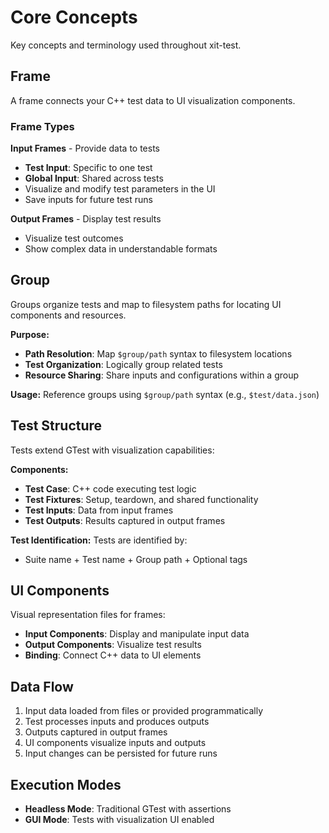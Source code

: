 # Core Concepts

Key concepts and terminology used throughout xit-test.

## Frame

A frame connects your C++ test data to UI visualization components.

### Frame Types

**Input Frames** - Provide data to tests
- **Test Input**: Specific to one test
- **Global Input**: Shared across tests
- Visualize and modify test parameters in the UI
- Save inputs for future test runs

**Output Frames** - Display test results
- Visualize test outcomes
- Show complex data in understandable formats

## Group

Groups organize tests and map to filesystem paths for locating UI components and resources.

**Purpose:**
- **Path Resolution**: Map `$group/path` syntax to filesystem locations
- **Test Organization**: Logically group related tests
- **Resource Sharing**: Share inputs and configurations within a group

**Usage:** Reference groups using `$group/path` syntax (e.g., `$test/data.json`)

## Test Structure

Tests extend GTest with visualization capabilities:

**Components:**
- **Test Case**: C++ code executing test logic
- **Test Fixtures**: Setup, teardown, and shared functionality
- **Test Inputs**: Data from input frames
- **Test Outputs**: Results captured in output frames

**Test Identification:** Tests are identified by:
- Suite name + Test name + Group path + Optional tags

## UI Components

Visual representation files for frames:
- **Input Components**: Display and manipulate input data
- **Output Components**: Visualize test results  
- **Binding**: Connect C++ data to UI elements

## Data Flow

1. Input data loaded from files or provided programmatically
2. Test processes inputs and produces outputs
3. Outputs captured in output frames
4. UI components visualize inputs and outputs
5. Input changes can be persisted for future runs

## Execution Modes

- **Headless Mode**: Traditional GTest with assertions
- **GUI Mode**: Tests with visualization UI enabled
